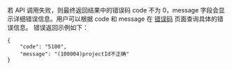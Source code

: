 若 API 调用失败，则最终返回结果中的错误码 code 不为 0，message 字段会显示详细错误信息。用户可以根据 code 和 message 在 [错误码](https://cloud.tencent.com/document/product/563/8082) 页面查询具体的错误信息。
错误返回示例如下：

```
{
    "code": "5100",
    "message": "(100004)projectId不正确"
}
```

